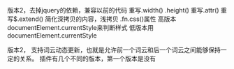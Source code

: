 
 版本2，去掉jquery的依赖，兼容以前的代码
 重写.width() .height()
 重写.attr()
 重写$.extend() 简化深拷贝的内容，浅拷贝
 .fn.css()属性
 高版本 documentElement.currentStyle来判断样式
 低版本用 documentElement.currentStyle


 版本2， 支持词云动态更新，也就是允许前一个词云和后一个词云之间能够保持一定的关系。
 插件有几个不同的版本，第一个版本是没有